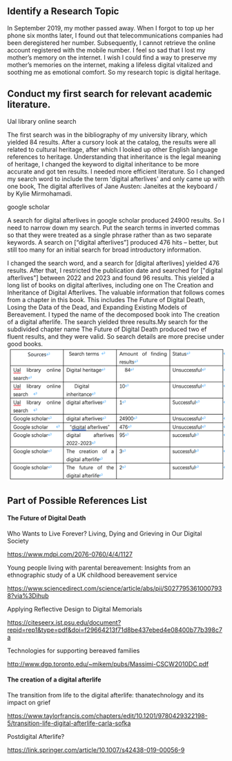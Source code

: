 ## Identify a Research Topic 
In September 2019, my mother passed away. When I forgot to top up her phone six months later, I found out that telecommunications companies had been deregistered her number. Subsequently, I cannot retrieve the online account registered with the mobile number. I feel so sad that I lost my mother’s memory on the internet. I wish I could find a way to preserve my mother’s memories on the internet, making a lifeless digital vitalized and soothing me as emotional comfort.
So my research topic is digital heritage.

## Conduct my first search for relevant academic literature.
Ual library online search 

The first search was in the bibliography of my university library, which yielded 84 results. After a cursory look at the catalog, the results were all related to cultural heritage, after which I looked up other English language references to heritage. Understanding that inheritance is the legal meaning of heritage, I changed the keyword to digital inheritance to be more accurate and got ten results. I needed more efficient literature. So I changed my search word to include the term 'digital afterlives' and only came up with one book, The digital afterlives of Jane Austen: Janeites at the keyboard / by Kylie Mirmohamadi.

google scholar 

A search for digital afterlives in google scholar produced 24900 results. So I need to narrow down my search. Put the search terms in inverted commas so that they were treated as a single phrase rather than as two separate keywords. A search on [“digital afterlives”] produced 476 hits – better, but still too many for an initial search for broad introductory information. 

I changed the search word, and a search for [digital afterlives] yielded 476 results. After that, I restricted the publication date and searched for ["digital afterlives"] between 2022 and 2023 and found 96 results. This yielded a long list of books on digital afterlives, including one on The Creation and Inheritance of Digital Afterlives. The valuable information that follows comes from a chapter in this book. This includes The Future of Digital Death, Losing the Data of the Dead, and Expanding Existing Models of Bereavement. I typed the name of the decomposed book into The creation of a digital afterlife. The search yielded three results.My search for the subdivided chapter name The Future of Digital Death produced two ef fluent results, and they were valid. So search details are more precise under good books.
![](https://github.com/QiChen000/Critical-studies/blob/main/week%2012-2/%E5%9B%BE%E7%89%873.png)

## Part of Possible References List

#### The Future of Digital Death

Who Wants to Live Forever? Living, Dying and Grieving in Our Digital Society

https://www.mdpi.com/2076-0760/4/4/1127

Young people living with parental bereavement: Insights from an ethnographic study of a UK childhood bereavement service

https://www.sciencedirect.com/science/article/abs/pii/S0277953610007938?via%3Dihub

Applying Reflective Design to Digital Memorials

https://citeseerx.ist.psu.edu/document?repid=rep1&type=pdf&doi=f29664213f71d8be437ebed4e08400b77b398c7a

Technologies for supporting bereaved families

http://www.dgp.toronto.edu/~mikem/pubs/Massimi-CSCW2010DC.pdf

#### The creation of a digital afterlife

The transition from life to the digital afterlife: thanatechnology and its impact on grief

https://www.taylorfrancis.com/chapters/edit/10.1201/9780429322198-5/transition-life-digital-afterlife-carla-sofka

Postdigital Afterlife?

https://link.springer.com/article/10.1007/s42438-019-00056-9
